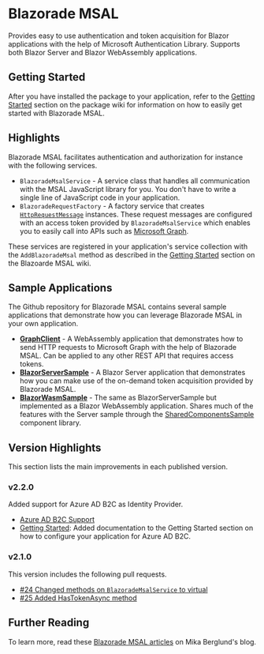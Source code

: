﻿# Blazorade MSAL

Provides easy to use authentication and token acquisition for Blazor applications with the help of Microsoft Authentication Library. Supports both Blazor Server and Blazor WebAssembly applications.

## Getting Started

After you have installed the package to your application, refer to the [Getting Started](https://github.com/Blazorade/Blazorade-MSAL/wiki/Getting-Started) section on the package wiki for information on how to easily get started with Blazorade MSAL.

## Highlights

Blazorade MSAL facilitates authentication and authorization for instance with the following services.

- `BlazoradeMsalService` - A service class that handles all communication with the MSAL JavaScript library for you. You don't have to write a single line of JavaScript code in your application.
- `BlazoradeRequestFactory` - A factory service that creates [`HttpRequestMessage`](https://docs.microsoft.com/dotnet/api/system.net.http.httprequestmessage) instances. These request messages are configured with an access token provided by `BlazoradeMsalService` which enables you to easily call into APIs such as [Microsoft Graph](https://docs.microsoft.com/graph/api/overview).

These services are registered in your application's service collection with the `AddBlazoradeMsal` method as described in the [Getting Started](https://github.com/Blazorade/Blazorade-MSAL/wiki/Getting-Started#configure-blazorade-msal-for-your-application) section on the Blazoarde MSAL wiki.

## Sample Applications

The Github repository for Blazorade MSAL contains several sample applications that demonstrate how you can leverage Blazorade MSAL in your own application.

- [**GraphClient**](https://github.com/Blazorade/Blazorade-MSAL/tree/main/GraphClient) - A WebAssembly application that demonstrates how to send HTTP requests to Microsoft Graph with the help of Blazorade MSAL. Can be applied to any other REST API that requires access tokens.
- [**BlazorServerSample**](https://github.com/Blazorade/Blazorade-MSAL/tree/main/BlazorServerSample) - A Blazor Server application that demonstrates how you can make use of the on-demand token acquisition provided by Blazorade MSAL.
- [**BlazorWasmSample**](https://github.com/Blazorade/Blazorade-MSAL/tree/main/BlazorWasmSample) - The same as BlazorServerSample but implemented as a Blazor WebAssembly application. Shares much of the features with the Server sample through the [SharedComponentsSample](https://github.com/Blazorade/Blazorade-MSAL/tree/main/SharedComponentsSample) component library.

## Version Highlights

This section lists the main improvements in each published version.

### v2.2.0

Added support for Azure AD B2C as Identity Provider.

- [Azure AD B2C Support](https://github.com/Blazorade/Blazorade-MSAL/pull/26)
- [Getting Started](https://github.com/Blazorade/Blazorade-MSAL/wiki/Getting-Started): Added documentation to the Getting Started section on how to configure your application for Azure AD B2C.

### v2.1.0

This version includes the following pull requests.

- [#24 Changed methods on `BlazoradeMsalService` to virtual](https://github.com/Blazorade/Blazorade-MSAL/pull/24)
- [#25 Added HasTokenAsync method](https://github.com/Blazorade/Blazorade-MSAL/pull/25)

## Further Reading

To learn more, read these [Blazorade MSAL articles](https://mikaberglund.com/tag/blazorade-msal/) on Mika Berglund's blog.